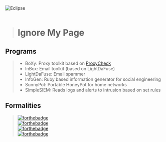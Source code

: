 ```
```
![Eclipse](https://i.imgur.com/zHIJClh.gif)
```
```
> # Ignore My Page 

## Programs
> - BoXy: Proxy toolkit based on [ProxyCheck](http://www.corpit.ru/mjt/proxycheck)
> - InBox: Email toolkit (based on LightDaFuse)
> - LightDaFuse: Email spammer
> - InfoGen: Ruby based information generator for social engineering
> - SunnyPot: Portable HoneyPot for home networks
> - SimpleSIEM: Reads logs and alerts to intrusion based on set rules

## Formalities
> [![forthebadge](https://forthebadge.com/images/badges/powered-by-electricity.svg)](https://forthebadge.com)\
> [![forthebadge](https://forthebadge.com/images/badges/ages-18.svg)](https://forthebadge.com)\
> [![forthebadge](https://forthebadge.com/images/badges/it-works-why.svg)](https://forthebadge.com)\
> [![forthebadge](https://forthebadge.com/images/badges/works-on-my-machine.svg)](https://forthebadge.com)
